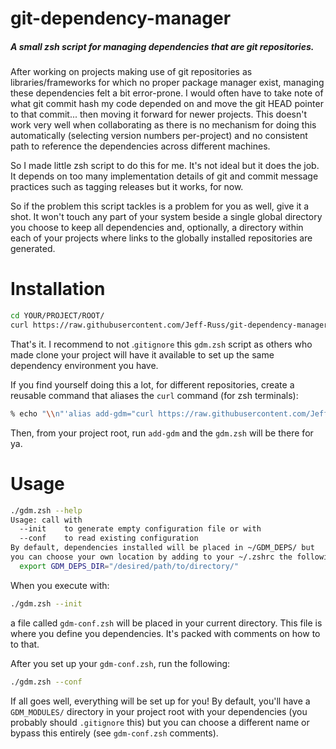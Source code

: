 # git-dependency-manager

##### A small zsh script for managing dependencies that are git repositories.

After working on projects making use of git repositories as libraries/frameworks 
for which no proper package manager exist, managing these dependencies felt a bit 
error-prone. I would often have to take note of what git commit hash my code 
depended on and move the git HEAD pointer to that commit... then moving it forward 
for newer projects. This doesn't work very well when collaborating as there is no 
mechanism for doing this automatically (selecting version numbers per-project) and 
no consistent path to reference the dependencies across different machines.  

So I made little zsh script to do this for me. It's not ideal but it does the job. 
It depends on too many implementation details of git and commit message practices 
such as tagging releases but it works, for now. 

So if the problem this script tackles is a problem for you as well, give it a shot. 
It won't touch any part of your system beside a single global directory you choose 
to keep all dependencies and, optionally, a directory within each of your projects 
where links to the globally installed repositories are generated.  


# Installation


```sh
cd YOUR/PROJECT/ROOT/
curl https://raw.githubusercontent.com/Jeff-Russ/git-dependency-manager/main/gdm.zsh > ./gdm.zsh % chmod 755 ./gdm.zsh
```

That's it. I recommend to not .`gitignore` this `gdm.zsh` script as others who made clone 
your project will have it available to set up the same dependency environment you have.   

If you find yourself doing this a lot, for different repositories, create a reusable command 
that aliases the `curl` command (for zsh terminals):  

```zsh
% echo "\\n"'alias add-gdm="curl https://raw.githubusercontent.com/Jeff-Russ/git-dependency-manager/main/gdm.zsh > ./gdm.zsh % chmod 755 ./gdm.zsh"' >> ~/.zshrc 
```

Then, from your project root, run `add-gdm` and the `gdm.zsh`  will be there for ya.

# Usage

```sh
./gdm.zsh --help
Usage: call with
  --init    to generate empty configuration file or with
  --conf    to read existing configuration
By default, dependencies installed will be placed in ~/GDM_DEPS/ but
you can choose your own location by adding to your ~/.zshrc the following:
  export GDM_DEPS_DIR="/desired/path/to/directory/"
```

When you execute with:  

```sh
./gdm.zsh --init
```

a file called `gdm-conf.zsh` will be placed in your current directory. This file 
is where you define you dependencies. It's packed with comments on how to to that.  

After you set up your  `gdm-conf.zsh`, run the following:  

```sh
./gdm.zsh --conf
```

If all goes well, everything will be set up for you! By default, you'll have a `GDM_MODULES/` 
directory in your project root with your dependencies (you probably should `.gitignore` this)
but you can choose a different name or bypass this entirely (see `gdm-conf.zsh` comments).   

